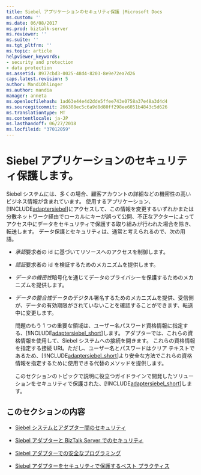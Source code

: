 ```yaml
---
title: Siebel アプリケーションのセキュリティ保護 |Microsoft Docs
ms.custom: ''
ms.date: 06/08/2017
ms.prod: biztalk-server
ms.reviewer: ''
ms.suite: ''
ms.tgt_pltfrm: ''
ms.topic: article
helpviewer_keywords:
- security and protection
- data protection
ms.assetid: 8977cbd3-0025-48d4-8203-8e9e72ea7d26
caps.latest.revision: 5
author: MandiOhlinger
ms.author: mandia
manager: anneta
ms.openlocfilehash: 1ad63e44e4d2dde5ffee743e0758a37e48a3d4d4
ms.sourcegitcommit: 266308ec5c6a9d8d80ff298ee6051b4843c5d626
ms.translationtype: MT
ms.contentlocale: ja-JP
ms.lasthandoff: 06/27/2018
ms.locfileid: "37012059"
---
```

# <a name="secure-your-siebel-applications"></a>Siebel アプリケーションのセキュリティ保護します。
Siebel システムには、多くの場合、顧客アカウントの詳細などの機密性の高いビジネス情報が含まれています。 使用するアプリケーション、[!INCLUDE[adaptersiebel](../../includes/adaptersiebel-md.md)]にアクセスして、この情報を変更するいずれかまたは分散ネットワーク経由でローカルにキーが誤って公開、不正なアクターによってアクセス中にデータをセキュリティで保護する取り組みが行われた場合を除き、転送します。 データ保護とセキュリティは、通常と考えられるので、次の用語。  
  
- *承認*要求者の id に基づいてリソースへのアクセスを制御します。  
  
- *認証*要求者の id を検証するためのメカニズムを提供します。  
  
- *データの機密性*暗号化を通じてデータのプライバシーを保護するためのメカニズムを提供します。  
  
- *データの整合性*データのデジタル署名するためのメカニズムを提供、受信側が、データの有効期限がされていないことを確認することができます、転送中に変更します。  
  
  問題のもう 1 つの重要な領域は、ユーザー名パスワード資格情報に指定する、[!INCLUDE[adaptersiebel_short](../../includes/adaptersiebel-short-md.md)]します。 アダプターでは、これらの資格情報を使用して、Siebel システムへの接続を開きます。 これらの資格情報を指定する接続 URI。ただし、ユーザー名とパスワードはクリア テキストであるため、[!INCLUDE[adaptersiebel_short](../../includes/adaptersiebel-short-md.md)]より安全な方法でこれらの資格情報を指定するために使用できる代替のメソッドを提供します。  
  
  このセクションのトピックで説明に役立つガイドラインで開発したソリューションをセキュリティで保護された、[!INCLUDE[adaptersiebel_short](../../includes/adaptersiebel-short-md.md)]します。  
  
## <a name="in-this-section"></a>このセクションの内容  
  
-   [Siebel システムとアダプター間のセキュリティ](../../adapters-and-accelerators/adapter-siebel/security-between-the-siebel-system-and-the-adapter.md)
  
-   [Siebel アダプターと BizTalk Server でのセキュリティ](../../adapters-and-accelerators/adapter-siebel/security-with-siebel-adapter-and-biztalk-server.md)
  
-   [Siebel アダプターでの安全なプログラミング](../../adapters-and-accelerators/adapter-siebel/secure-programming-with-the-siebel-adapter.md)
  
-   [Siebel アダプターをセキュリティで保護するベスト プラクティス](../../adapters-and-accelerators/adapter-siebel/best-practices-to-secure-the-siebel-adapter.md)